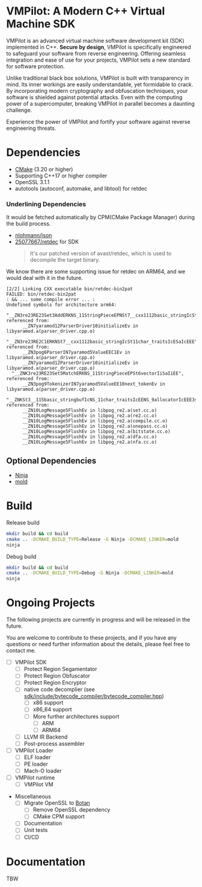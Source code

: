 # VMPilot: A Modern C++ Virtual Machine SDK

VMPilot is an advanced virtual machine software development kit (SDK) implemented in C++. **Secure by design**, VMPilot is specifically engineered to safeguard your software from reverse engineering. Offering seamless integration and ease of use for your projects, VMPilot sets a new standard for software protection.

Unlike traditional black box solutions, VMPilot is built with transparency in mind. Its inner workings are easily understandable, yet formidable to crack. By incorporating modern cryptography and obfuscation techniques, your software is shielded against potential attacks. Even with the computing power of a supercomputer, breaking VMPilot in parallel becomes a daunting challenge.

Experience the power of VMPilot and fortify your software against reverse engineering threats.

# Dependencies
- [CMake](https://cmake.org/download/) (3.20 or higher)
- Supporting C++17 or higher compiler
- OpenSSL 3.1.1
- autotools (autoconf, automake, and libtool) for retdec

### Underlining Dependencies
It would be fetched automatically by CPM(CMake Package Manager) during the build process.
- [nlohmann/json](https://github.com/nlohmann/json)
- [25077667/retdec](https://github.com/25077667/retdec) for SDK
    > It's our patched version of avast/retdec, which is used to decompile the target binary.

We know there are some supporting issue for retdec on ARM64, and we would deal with it in the future.
```    
[2/2] Linking CXX executable bin/retdec-bin2pat
FAILED: bin/retdec-bin2pat 
: && ... some compile error ... :
Undefined symbols for architecture arm64:
  "__ZN3re23RE23Set3AddERKNS_11StringPieceEPNSt7__cxx1112basic_stringIcSt11char_traitsIcESaIcEEE", referenced from:
      __ZN7yaramod12ParserDriver10initializeEv in libyaramod.a(parser_driver.cpp.o)
  "__ZN3re23RE2C1ERKNSt7__cxx1112basic_stringIcSt11char_traitsIcESaIcEEE", referenced from:
      __ZN3pog6ParserIN7yaramod5ValueEEC1Ev in libyaramod.a(parser_driver.cpp.o)
      __ZN7yaramod12ParserDriver10initializeEv in libyaramod.a(parser_driver.cpp.o)
  "__ZNK3re23RE23Set5MatchERKNS_11StringPieceEPSt6vectorIiSaIiEE", referenced from:
      __ZN3pog9TokenizerIN7yaramod5ValueEE10next_tokenEv in libyaramod.a(parser_driver.cpp.o)
  "__ZNKSt3__115basic_stringbufIcNS_11char_traitsIcEENS_9allocatorIcEEE3strEv", referenced from:
      __ZN10LogMessage5FlushEv in libpog_re2.a(set.cc.o)
      __ZN10LogMessage5FlushEv in libpog_re2.a(re2.cc.o)
      __ZN10LogMessage5FlushEv in libpog_re2.a(compile.cc.o)
      __ZN10LogMessage5FlushEv in libpog_re2.a(onepass.cc.o)
      __ZN10LogMessage5FlushEv in libpog_re2.a(bitstate.cc.o)
      __ZN10LogMessage5FlushEv in libpog_re2.a(dfa.cc.o)
      __ZN10LogMessage5FlushEv in libpog_re2.a(nfa.cc.o)
```

## Optional Dependencies
- [Ninja](https://github.com/ninja-build/ninja)
- [mold](https://github.com/rui314/mold)

# Build
Release build
```bash
mkdir build && cd build
cmake .. -DCMAKE_BUILD_TYPE=Release -G Ninja -DCMAKE_LINKER=mold
ninja
```

Debug build
```bash
mkdir build && cd build
cmake .. -DCMAKE_BUILD_TYPE=Debug -G Ninja -DCMAKE_LINKER=mold
ninja
```

# Ongoing Projects

The following projects are currently in progress and will be released in the future.

You are welcome to contribute to these projects, and if you have any questions or need 
further information about the details, please feel free to contact me.


- [ ] VMPilot SDK
    - [ ] Protect Region Segamentator
    - [ ] Protect Region Obfuscator
    - [ ] Protect Region Encryptor
    - [ ] native code decomplier (see [sdk/include/bytecode_compiler/bytecode_compiler.hpp](sdk/include/bytecode_compiler/bytecode_compiler.hpp))
        - [ ] x86 support
        - [ ] x86_64 support
        - [ ] More further architectures support
            - [ ] ARM
            - [ ] ARM64
    - [ ] LLVM IR Backend
    - [ ] Post-process assembler

- [ ] VMPilot Loader
    - [ ] ELF loader
    - [ ] PE loader
    - [ ] Mach-O loader

- [ ] VMPilot runtime
    - [ ] VMPilot VM

- Miscellaneous
    - [ ] Migrate OpenSSL to [Botan](https://github.com/randombit/botan)
        - [ ] Remove OpenSSL dependency
        - [ ] CMake CPM support
    - [ ] Documentation
    - [ ] Unit tests
    - [ ] CI/CD

# Documentation

TBW
